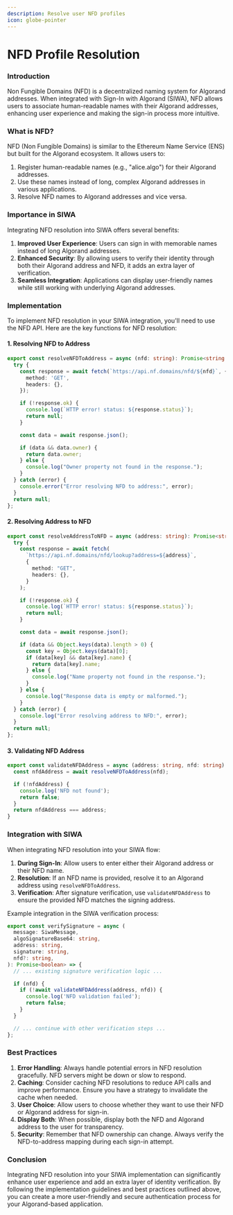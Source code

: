 ```yaml
---
description: Resolve user NFD profiles
icon: globe-pointer
---
```


# NFD Profile Resolution

### Introduction

Non Fungible Domains (NFD) is a decentralized naming system for Algorand addresses. When integrated with Sign-In with Algorand (SIWA), NFD allows users to associate human-readable names with their Algorand addresses, enhancing user experience and making the sign-in process more intuitive.

### What is NFD?

NFD (Non Fungible Domains) is similar to the Ethereum Name Service (ENS) but built for the Algorand ecosystem. It allows users to:

1. Register human-readable names (e.g., "alice.algo") for their Algorand addresses.
2. Use these names instead of long, complex Algorand addresses in various applications.
3. Resolve NFD names to Algorand addresses and vice versa.

### Importance in SIWA

Integrating NFD resolution into SIWA offers several benefits:

1. **Improved User Experience**: Users can sign in with memorable names instead of long Algorand addresses.
2. **Enhanced Security**: By allowing users to verify their identity through both their Algorand address and NFD, it adds an extra layer of verification.
3. **Seamless Integration**: Applications can display user-friendly names while still working with underlying Algorand addresses.

### Implementation

To implement NFD resolution in your SIWA integration, you'll need to use the NFD API. Here are the key functions for NFD resolution:

#### 1. Resolving NFD to Address

```typescript
export const resolveNFDToAddress = async (nfd: string): Promise<string | null> => {
  try {
    const response = await fetch(`https://api.nf.domains/nfd/${nfd}`, {
      method: 'GET',
      headers: {},
    });

    if (!response.ok) {
      console.log(`HTTP error! status: ${response.status}`);
      return null;
    }

    const data = await response.json();

    if (data && data.owner) {
      return data.owner;
    } else {
      console.log("Owner property not found in the response.");
    }
  } catch (error) {
    console.error("Error resolving NFD to address:", error);
  }
  return null;
};
```

#### 2. Resolving Address to NFD

```typescript
export const resolveAddressToNFD = async (address: string): Promise<string | null> => {
  try {
    const response = await fetch(
      `https://api.nf.domains/nfd/lookup?address=${address}`,
      {
        method: "GET",
        headers: {},
      }
    );

    if (!response.ok) {
      console.log(`HTTP error! status: ${response.status}`);
      return null;
    }

    const data = await response.json();

    if (data && Object.keys(data).length > 0) {
      const key = Object.keys(data)[0];
      if (data[key] && data[key].name) {
        return data[key].name;
      } else {
        console.log("Name property not found in the response.");
      }
    } else {
      console.log("Response data is empty or malformed.");
    }
  } catch (error) {
    console.log("Error resolving address to NFD:", error);
  }
  return null;
};
```

#### 3. Validating NFD Address

```typescript
export const validateNFDAddress = async (address: string, nfd: string): Promise<boolean> => {
  const nfdAddress = await resolveNFDToAddress(nfd);

  if (!nfdAddress) {
    console.log('NFD not found');
    return false;
  }
  return nfdAddress === address;
}
```

### Integration with SIWA

When integrating NFD resolution into your SIWA flow:

1. **During Sign-In**: Allow users to enter either their Algorand address or their NFD name.
2. **Resolution**: If an NFD name is provided, resolve it to an Algorand address using `resolveNFDToAddress`.
3. **Verification**: After signature verification, use `validateNFDAddress` to ensure the provided NFD matches the signing address.

Example integration in the SIWA verification process:

```typescript
export const verifySignature = async (
  message: SiwaMessage,
  algoSignatureBase64: string,
  address: string,
  signature: string,
  nfd?: string,
): Promise<boolean> => {
  // ... existing signature verification logic ...

  if (nfd) {
    if (!await validateNFDAddress(address, nfd)) {
      console.log('NFD validation failed');
      return false;
    }
  }

  // ... continue with other verification steps ...
};
```

### Best Practices

1. **Error Handling**: Always handle potential errors in NFD resolution gracefully. NFD servers might be down or slow to respond.
2. **Caching**: Consider caching NFD resolutions to reduce API calls and improve performance. Ensure you have a strategy to invalidate the cache when needed.
3. **User Choice**: Allow users to choose whether they want to use their NFD or Algorand address for sign-in.
4. **Display Both**: When possible, display both the NFD and Algorand address to the user for transparency.
5. **Security**: Remember that NFD ownership can change. Always verify the NFD-to-address mapping during each sign-in attempt.

### Conclusion

Integrating NFD resolution into your SIWA implementation can significantly enhance user experience and add an extra layer of identity verification. By following the implementation guidelines and best practices outlined above, you can create a more user-friendly and secure authentication process for your Algorand-based application.
